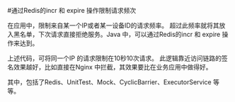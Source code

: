 #通过Redis的incr 和 expire 操作限制请求频次

在应用中，限制来自某一个IP或者某一设备ID的请求频率。
超过此频率就将其放入黑名单，下次请求直接拒绝服务。Java 中，可以通过Redis的incr 和 expire 操作来达到。

上述代码，可将同一个IP 的请求限制在10秒10次请求。
此逻辑靠近访问链路的签名效果越好，比如直接在Nginx 中拦截，其效果要比在业务应用中做得好。

其中，包括了Redis、UnitTest、Mock、CyclicBarrier、ExecutorService 等等。

